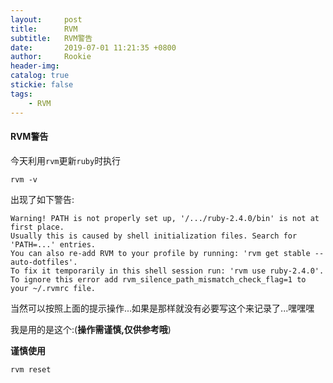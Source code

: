 ```yaml
---
layout:     post
title:      RVM
subtitle:   RVM警告
date:       2019-07-01 11:21:35 +0800
author:     Rookie
header-img: 
catalog: true
stickie: false
tags:
    - RVM
---
```


#### RVM警告

今天利用`rvm`更新`ruby`时执行


```
rvm -v
```

出现了如下警告:


```
Warning! PATH is not properly set up, '/.../ruby-2.4.0/bin' is not at first place.
Usually this is caused by shell initialization files. Search for 'PATH=...' entries.
You can also re-add RVM to your profile by running: 'rvm get stable --auto-dotfiles'.
To fix it temporarily in this shell session run: 'rvm use ruby-2.4.0'.
To ignore this error add rvm_silence_path_mismatch_check_flag=1 to your ~/.rvmrc file.
```

当然可以按照上面的提示操作...如果是那样就没有必要写这个来记录了...嘿嘿嘿

我是用的是这个:(**操作需谨慎,仅供参考哦**)

**谨慎使用**

```
rvm reset
```








